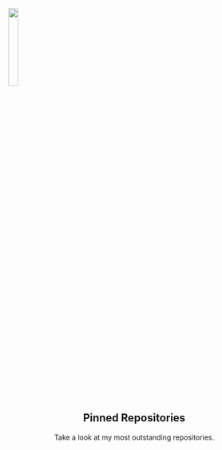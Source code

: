 <img align='middle' src='http://pa1.narvii.com/6995/90e0ada08036dcf01e3f640bf6dde1d377d99757r1-200-200_00.gif' width='20%'> 

<h2 align="center">Pinned Repositories</h2>
<p align="center">Take a look at my most outstanding repositories.</p>

